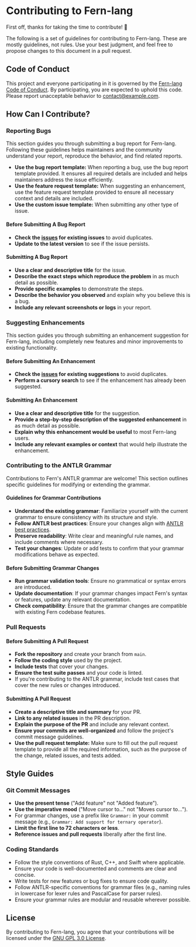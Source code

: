# Contributing to Fern-lang

First off, thanks for taking the time to contribute! 🎉

The following is a set of guidelines for contributing to Fern-lang. These are mostly guidelines, not rules. Use your best judgment, and feel free to propose changes to this document in a pull request.

## Code of Conduct

This project and everyone participating in it is governed by the [Fern-lang Code of Conduct](CODE_OF_CONDUCT.md). By participating, you are expected to uphold this code. Please report unacceptable behavior to [contact@example.com](mailto:contact@example.com).

## How Can I Contribute?

### Reporting Bugs

This section guides you through submitting a bug report for Fern-lang. Following these guidelines helps maintainers and the community understand your report, reproduce the behavior, and find related reports.

- **Use the bug report template:** When reporting a bug, use the bug report template provided. It ensures all required details are included and helps maintainers address the issue efficiently.
- **Use the feature request template:** When suggesting an enhancement, use the feature request template provided to ensure all necessary context and details are included.
- **Use the custom issue template:** When submitting any other type of issue.

#### Before Submitting A Bug Report

- **Check the [issues](https://github.com/TheSkyler-Dev/Fern-lang/issues) for existing issues** to avoid duplicates.
- **Update to the latest version** to see if the issue persists.

#### Submitting A Bug Report

- **Use a clear and descriptive title** for the issue.
- **Describe the exact steps which reproduce the problem** in as much detail as possible.
- **Provide specific examples** to demonstrate the steps.
- **Describe the behavior you observed** and explain why you believe this is a bug.
- **Include any relevant screenshots or logs** in your report.

### Suggesting Enhancements

This section guides you through submitting an enhancement suggestion for Fern-lang, including completely new features and minor improvements to existing functionality.

#### Before Submitting An Enhancement

- **Check the [issues](https://github.com/TheSkyler-Dev/Fern-lang/issues) for existing suggestions** to avoid duplicates.
- **Perform a cursory search** to see if the enhancement has already been suggested.

#### Submitting An Enhancement

- **Use a clear and descriptive title** for the suggestion.
- **Provide a step-by-step description of the suggested enhancement** in as much detail as possible.
- **Explain why this enhancement would be useful** to most Fern-lang users.
- **Include any relevant examples or context** that would help illustrate the enhancement.

### Contributing to the ANTLR Grammar

Contributions to Fern's ANTLR grammar are welcome! This section outlines specific guidelines for modifying or extending the grammar.

#### Guidelines for Grammar Contributions
- **Understand the existing grammar**: Familiarize yourself with the current grammar to ensure consistency with its structure and style.
- **Follow ANTLR best practices**: Ensure your changes align with [ANTLR best practices](https://github.com/antlr/antlr4/blob/master/doc/index.md).
- **Preserve readability**: Write clear and meaningful rule names, and include comments where necessary.
- **Test your changes**: Update or add tests to confirm that your grammar modifications behave as expected.

#### Before Submitting Grammar Changes
- **Run grammar validation tools**: Ensure no grammatical or syntax errors are introduced.
- **Update documentation**: If your grammar changes impact Fern's syntax or features, update any relevant documentation.
- **Check compatibility**: Ensure that the grammar changes are compatible with existing Fern codebase features.

### Pull Requests

#### Before Submitting A Pull Request

- **Fork the repository** and create your branch from `main`.
- **Follow the coding style** used by the project.
- **Include tests** that cover your changes.
- **Ensure the test suite passes** and your code is linted.
- If you're contributing to the ANTLR grammar, include test cases that cover the new rules or changes introduced.

#### Submitting A Pull Request

- **Create a descriptive title and summary** for your PR.
- **Link to any related issues** in the PR description.
- **Explain the purpose of the PR** and include any relevant context.
- **Ensure your commits are well-organized** and follow the project's commit message guidelines.
- **Use the pull request template:** Make sure to fill out the pull request template to provide all the required information, such as the purpose of the change, related issues, and tests added.

## Style Guides

### Git Commit Messages

- **Use the present tense** ("Add feature" not "Added feature").
- **Use the imperative mood** ("Move cursor to..." not "Moves cursor to...").
- For grammar changes, use a prefix like `Grammar:` in your commit message (e.g., `Grammar: Add support for ternary operator`).
- **Limit the first line to 72 characters or less**.
- **Reference issues and pull requests** liberally after the first line.

### Coding Standards

- Follow the style conventions of Rust, C++, and Swift where applicable.
- Ensure your code is well-documented and comments are clear and concise.
- Write tests for new features or bug fixes to ensure code quality.
- Follow ANTLR-specific conventions for grammar files (e.g., naming rules in lowercase for lexer rules and PascalCase for parser rules).
- Ensure your grammar rules are modular and reusable wherever possible.

## License

By contributing to Fern-lang, you agree that your contributions will be licensed under the [GNU GPL 3.0 License](LICENSE).
